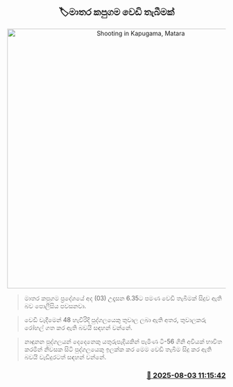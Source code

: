 <p align='center'><b><h2 align='center' title='Shooting in Kapugama, Matara'>🏷මාතර කපුගම වෙඩි තැබීමක්</h2></b></p>
<p align='center'><img src='https://helakuru.sgp1.cdn.digitaloceanspaces.com/esana/images/lib/crime-death.jpg' width='600' alt='Shooting in Kapugama, Matara'></p>

> මාතර කපුගම ප්‍රදේශයේ අද (03) උදෑසන 6.35ට පමණ වෙඩි තැබීමක් සිදුව ඇති බව පොලීසිය පවසනවා.

> වෙඩි වැදීමෙන් 48 හැවිරිදි පුද්ගලයෙකු තුවාල ලබා ඇති අතර, තුවාලකරු රෝහල් ගත කර ඇති බවයි සඳහන් වන්නේ.

> නාඳුනන පුද්ගලයන් දෙදෙනෙකු යතුරුපැදියකින් පැමිණ ටී-56 ගිනි අවියක් භාවිත කරමින් නිවසක සිටි පුද්ගලයෙකු ඉලක්ක කර මෙම වෙඩි තැබීම සිදු කර ඇති බවයි වැඩිදුරටත් සඳහන් වන්නේ.



<h3 align='right'><a href='https://www.helakuru.lk/esana/p/112393/'>📅 2025-08-03 11:15:42</a></h3>
